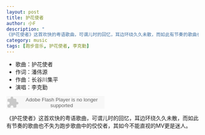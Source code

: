 ```yaml
---
layout: post
title: 护花使者
author: 小F
description: "
《护花使者》这首欢快的粤语歌曲，可谓儿时的回忆，耳边环绕久久未散，而如此有节奏的歌曲也不失为跑步歌曲中的佼佼者，其如今不能直视的MV更是迷人。"
category: music
tags: [跑步音乐, 护花使者, 李克勤]
---
```


* 歌曲：护花使者
* 作词：潘伟源
* 作曲：长谷川集平
* 演唱：李克勤

<embed src="http://www.xiami.com/widget/0_17332/singlePlayer.swf" type="application/x-shockwave-flash" width="257" height="33" wmode="transparent"></embed>

《护花使者》这首欢快的粤语歌曲，可谓儿时的回忆，耳边环绕久久未散，而如此有节奏的歌曲也不失为跑步歌曲中的佼佼者，其如今不能直视的MV更是迷人。